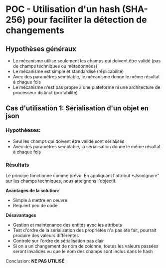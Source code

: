 # POC - Utilisation d'un hash (SHA-256) pour faciliter la détection de changements

## Hypothèses généraux

- Le mécanisme utilise seulement les champs qui doivent être validé (pas de champs techniques ou métadonnées)
- Le mécanisme est simple et standardisé (réplicabilité)
- Avec des paramètres semblable, le mécanisme donne le même résultat à chaque fois
- Le mécanisme n'est pas propre à une plateforme ni une architecture de processeur distinct (portabilité)

## Cas d'utilisation 1: Sérialisation d'un objet en json

### Hypothèeses:

- Seul les champs qui doivent être validé sont sérialisés
- Avec des paramètres semblable, la sérialisation donne le même résultat à chaque fois

### Résultats

Le principe fonctionne comme prévu. En appliquant l'attribut *JsonIgnore" sur les champs techniques, nous atteignons l'objectif.

**Avantages de la solution:**

- Simple à mettre en oeuvre
- Requiert peu de code

**Désavantages**

- Gestion et maintenance des entités avec les attributs
- Test d'ordre de la sérialisation des propriétés n'a pas été fait, pourrait produire des valeurs différentes
- Controle sur l'ordre de sérialisation pas clair
- Si on a un changement de nom de colonne, toutes les valeurs passées seront invalidés vu que le nom des champs sont inclus dans le hash

Conclusion: **NE PAS UTILISÉ**

